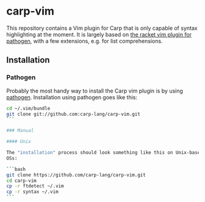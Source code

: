 # carp-vim

This repository contains a Vim plugin for Carp that is only
capable of syntax highlighting at the moment. It is largely
based on [the racket vim plugin for pathogen](https://github.com/wlangstroth/vim-racket),
with a few extensions, e.g. for list comprehensions.

## Installation

### Pathogen

Probably the most handy way to install the Carp vim plugin is by using
[pathogen](https://github.com/tpope/vim-pathogen). Installation using
pathogen goes like this:

````bash
cd ~/.vim/bundle
git clone git://github.com:carp-lang/carp-vim.git
```

### Manual

#### Unix

The "installation" process should look something like this on Unix-based
OSs:

```bash
git clone https://github.com/carp-lang/carp-vim.git
cd carp-vim
cp -r ftdetect ~/.vim
cp -r syntax ~/.vim
```
